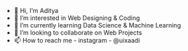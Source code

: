 - 👋 Hi, I’m Aditya
- 👀 I’m interested in Web Designing & Coding
- 🌱 I’m currently learning Data Science & Machine Learning
- 💞️ I’m looking to collaborate on Web Projects
- 📫 How to reach me - instagram - @uixaadi

<!---
uixaadi/uixaadi is a ✨ special ✨ repository because its `README.md` (this file) appears on your GitHub profile.
You can click the Preview link to take a look at your changes.
--->
